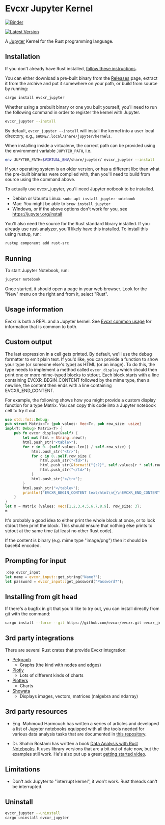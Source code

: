 # Evcxr Jupyter Kernel

[![Binder](https://mybinder.org/badge.svg)](https://mybinder.org/v2/gh/evcxr/evcxr/main?filepath=evcxr_jupyter%2Fsamples%2Fevcxr_jupyter_tour.ipynb)

[![Latest Version](https://img.shields.io/crates/v/evcxr_jupyter.svg)](https://crates.io/crates/evcxr_jupyter)

A [Jupyter](https://jupyter.org/) Kernel for the Rust programming language.

## Installation

If you don't already have Rust installed, [follow these
instructions](https://www.rust-lang.org/tools/install).

You can either download a pre-built binary from the
[Releases](https://github.com/evcxr/evcxr/releases) page, extract it from the
archive and put it somewhere on your path, or build from source by running:
```sh
cargo install evcxr_jupyter
```

Whether using a prebuilt binary or one you built yourself, you'll need to run
the following command in order to register the kernel with Jupyter.

```sh
evcxr_jupyter --install
```

By default, `evcxr_jupyter --install` will install the kernel into a user local
directory, e.g., `$HOME/.local/share/jupyter/kernels`.

When installing inside a virtualenv, the correct path can be provided using the
environment variable `JUPYTER_PATH`, i.e.

```sh
env JUPYTER_PATH=$VIRTUAL_ENV/share/jupyter/ evcxr_jupyter --install
```

If your operating system is an older version, or has a different libc than what
the pre-built binaries were compiled with, then you'll need to build from source
using the command above.

To actually use evcxr_jupyter, you'll need Jupyter notbook to be installed.
* Debian or Ubuntu Linux: `sudo apt install jupyter-notebook`
* Mac: You might be able to `brew install jupyter`
* Windows, or if the above options don't work for you, see
  https://jupyter.org/install

You'll also need the source for the Rust standard library installed. If you
already use rust-analyzer, you'll likely have this installed. To install this
using rustup, run:
```sh
rustup component add rust-src
```

## Running

To start Jupyter Notebook, run:

```sh
jupyter notebook
```

Once started, it should open a page in your web browser. Look for the "New" menu
on the right and from it, select "Rust".

## Usage information

Evcxr is both a REPL and a Jupyter kernel. See [Evcxr common
usage](https://github.com/evcxr/evcxr/blob/main/COMMON.md) for information that is common
to both.

## Custom output

The last expression in a cell gets printed. By default, we'll use the debug
formatter to emit plain text. If you'd like, you can provide a function to show
your type (or someone else's type) as HTML (or an image). To do this, the type
needs to implement a method called ```evcxr_display``` which should then print
one or more mime-typed blocks to stdout. Each block starts with a line
containing EVCXR\_BEGIN\_CONTENT followed by the mime type, then a newline, the
content then ends with a line containing EVCXR\_END\_CONTENT.

For example, the following shows how you might provide a custom display function for a
type Matrix. You can copy this code into a Jupyter notebook cell to try it out.

```rust
use std::fmt::Debug;
pub struct Matrix<T> {pub values: Vec<T>, pub row_size: usize}
impl<T: Debug> Matrix<T> {
    pub fn evcxr_display(&self) {
        let mut html = String::new();
        html.push_str("<table>");
        for r in 0..(self.values.len() / self.row_size) {
            html.push_str("<tr>");
            for c in 0..self.row_size {
                html.push_str("<td>");
                html.push_str(&format!("{:?}", self.values[r * self.row_size + c]));
                html.push_str("</td>");
            }
            html.push_str("</tr>");
        }
        html.push_str("</table>");
        println!("EVCXR_BEGIN_CONTENT text/html\n{}\nEVCXR_END_CONTENT", html);
    }
}
let m = Matrix {values: vec![1,2,3,4,5,6,7,8,9], row_size: 3};
m
```

It's probably a good idea to either print the whole block at once, or to lock
stdout then print the block. This should ensure that nothing else prints to
stdout at the same time (at least no other Rust code).

If the content is binary (e.g. mime type "image/png") then it should be base64
encoded.

## Prompting for input

```rust
:dep evcxr_input
let name = evcxr_input::get_string("Name?");
let password = evcxr_input::get_password("Password?");
```

## Installing from git head

If there's a bugfix in git that you'd like to try out, you can install directly
from git with the command:

```sh
cargo install --force --git https://github.com/evcxr/evcxr.git evcxr_jupyter
```

## 3rd party integrations

There are several Rust crates that provide Evcxr integration:

* [Petgraph](https://crates.io/crates/petgraph-evcxr)
  * Graphs (the kind with nodes and edges)
* [Plotly](https://igiagkiozis.github.io/plotly/content/fundamentals/jupyter_support.html)
  * Lots of different kinds of charts
* [Plotters](https://crates.io/crates/plotchart#trying-with-jupyter-evcxr-kernel-interactively)
  * Charts
* [Showata](https://crates.io/crates/showata)
  * Displays images, vectors, matrices (nalgebra and ndarray)

## 3rd party resources

* Eng. Mahmoud Harmouch has written a series of articles and developed a list of Jupyter notebooks
  equipped with all the tools needed for various data analysis tasks that are documented in [this
  repository](https://github.com/wiseaidev/rust-data-analysis).

* Dr. Shahin Rostami has written a book [Data Analysis with Rust
  Notebooks](https://datacrayon.com/shop/product/data-analysis-with-rust-notebooks/). It uses
  library versions that are a bit out of date now, but the examples still work. He's also put up a
  great [getting started video](https://www.youtube.com/watch?v=0UEMn3yUoLo).

## Limitations

* Don't ask Jupyter to "interrupt kernel", it won't work. Rust threads can't be
  interrupted.

## Uninstall

```sh
evcxr_jupyter --uninstall
cargo uninstall evcxr_jupyter
```
